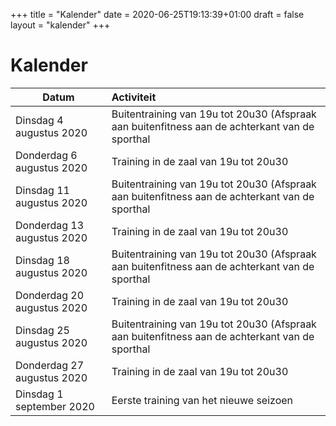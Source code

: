 +++
title = "Kalender"
date = 2020-06-25T19:13:39+01:00
draft = false
layout = "kalender"
+++
# Kalender
| Datum                                     | Activiteit                                                                                       |
| ------------------------------------------|:-------------------------------------------------------------------------------------------------|
| Dinsdag   4 augustus 2020                 | Buitentraining van 19u tot 20u30 (Afspraak aan buitenfitness aan de achterkant van de sporthal   |
| Donderdag 6 augustus 2020                 | Training in de zaal van 19u tot 20u30                                                            |
| Dinsdag   11 augustus 2020                | Buitentraining van 19u tot 20u30 (Afspraak aan buitenfitness aan de achterkant van de sporthal   |
| Donderdag 13 augustus 2020                | Training in de zaal van 19u tot 20u30                                                            |
| Dinsdag   18 augustus 2020                | Buitentraining van 19u tot 20u30 (Afspraak aan buitenfitness aan de achterkant van de sporthal   |
| Donderdag 20 augustus 2020                | Training in de zaal van 19u tot 20u30                                                            |
| Dinsdag   25 augustus 2020                | Buitentraining van 19u tot 20u30 (Afspraak aan buitenfitness aan de achterkant van de sporthal   |
| Donderdag 27 augustus 2020                | Training in de zaal van 19u tot 20u30                                                            |
| Dinsdag 1  september 2020                 | Eerste training van het nieuwe seizoen                                                           | 
